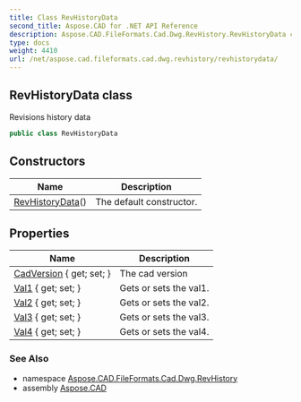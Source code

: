 ```yaml
---
title: Class RevHistoryData
second_title: Aspose.CAD for .NET API Reference
description: Aspose.CAD.FileFormats.Cad.Dwg.RevHistory.RevHistoryData class. Revisions history data
type: docs
weight: 4410
url: /net/aspose.cad.fileformats.cad.dwg.revhistory/revhistorydata/
---
```

## RevHistoryData class

Revisions history data

```csharp
public class RevHistoryData
```

## Constructors

| Name | Description |
| --- | --- |
| [RevHistoryData](revhistorydata/)() | The default constructor. |

## Properties

| Name | Description |
| --- | --- |
| [CadVersion](../../aspose.cad.fileformats.cad.dwg.revhistory/revhistorydata/cadversion/) { get; set; } | The cad version |
| [Val1](../../aspose.cad.fileformats.cad.dwg.revhistory/revhistorydata/val1/) { get; set; } | Gets or sets the val1. |
| [Val2](../../aspose.cad.fileformats.cad.dwg.revhistory/revhistorydata/val2/) { get; set; } | Gets or sets the val2. |
| [Val3](../../aspose.cad.fileformats.cad.dwg.revhistory/revhistorydata/val3/) { get; set; } | Gets or sets the val3. |
| [Val4](../../aspose.cad.fileformats.cad.dwg.revhistory/revhistorydata/val4/) { get; set; } | Gets or sets the val4. |

### See Also

* namespace [Aspose.CAD.FileFormats.Cad.Dwg.RevHistory](../../aspose.cad.fileformats.cad.dwg.revhistory/)
* assembly [Aspose.CAD](../../)


